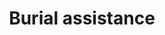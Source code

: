 ---
title: "Burial assistance"
summary: "Burial assistance summary"
lede: "Burial assistance lede"
---